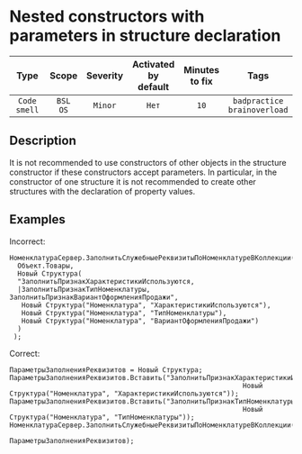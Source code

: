 # Nested constructors with parameters in structure declaration

| Type | Scope | Severity | Activated<br/>by default | Minutes<br/>to fix | Tags |
| :-: | :-: | :-: | :-: | :-: | :-: |
| `Code smell` | `BSL`<br/>`OS` | `Minor` | `Нет` | `10` | `badpractice`<br/>`brainoverload` |

<!-- Блоки выше заполняются автоматически, не трогать -->
## Description

It is not recommended to use constructors of other objects in the structure constructor if these constructors accept parameters. In particular, in the constructor of one structure it is not recommended to create other structures with the declaration of property values.

## Examples

Incorrect:

```bsl
НоменклатураСервер.ЗаполнитьСлужебныеРеквизитыПоНоменклатуреВКоллекции(
  Объект.Товары,
  Новый Структура(
  "ЗаполнитьПризнакХарактеристикиИспользуются,
  |ЗаполнитьПризнакТипНоменклатуры, ЗаполнитьПризнакВариантОформленияПродажи",
   Новый Структура("Номенклатура", "ХарактеристикиИспользуются"),
   Новый Структура("Номенклатура", "ТипНоменклатуры"),
   Новый Структура("Номенклатура", "ВариантОформленияПродажи")
  )
 );
```

Correct:

```bsl
ПараметрыЗаполненияРеквизитов = Новый Структура;
ПараметрыЗаполненияРеквизитов.Вставить("ЗаполнитьПризнакХарактеристикиИспользуются",
                                                          Новый Структура("Номенклатура", "ХарактеристикиИспользуются"));
ПараметрыЗаполненияРеквизитов.Вставить("ЗаполнитьПризнакТипНоменклатуры",
                                                          Новый Структура("Номенклатура", "ТипНоменклатуры"));
НоменклатураСервер.ЗаполнитьСлужебныеРеквизитыПоНоменклатуреВКоллекции(Объект.Товары, 
                                                          ПараметрыЗаполненияРеквизитов);
```
